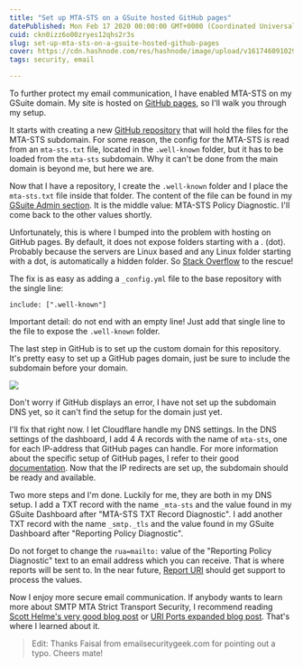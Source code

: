 ```yaml
---
title: "Set up MTA-STS on a GSuite hosted GitHub pages"
datePublished: Mon Feb 17 2020 00:00:00 GMT+0000 (Coordinated Universal Time)
cuid: ckn0izz6o00zryes12qhs2r3s
slug: set-up-mta-sts-on-a-gsuite-hosted-github-pages
cover: https://cdn.hashnode.com/res/hashnode/image/upload/v1617460910291/vSPl4ILO2.png
tags: security, email

---
```



To further protect my email communication, I have enabled MTA-STS on my GSuite domain. My site is hosted on [GitHub pages](https://pages.github.com/), so I'll walk you through my setup.

It starts with creating a new [GitHub repository](https://github.com/KenBonny/MoreThanCodeMtaSts) that will hold the files for the MTA-STS subdomain. For some reason, the config for the MTA-STS is read from an `mta-sts.txt` file, located in the `.well-known` folder, but it has to be loaded from the `mta-sts` subdomain. Why it can't be done from the main domain is beyond me, but here we are.

Now that I have a repository, I create the `.well-known` folder and I place the `mta-sts.txt` file inside that folder. The content of the file can be found in my [GSuite Admin section](https://admin.google.com/u/1/ac/apps/cs/diagnostic). It is the middle value: MTA-STS Policy Diagnostic. I'll come back to the other values shortly.

Unfortunately, this is where I bumped into the problem with hosting on GitHub pages. By default, it does not expose folders starting with a . (dot). Probably because the servers are Linux based and any Linux folder starting with a dot, is automatically a hidden folder. So [Stack Overflow](https://stackoverflow.com/questions/55880919/how-to-add-well-known-on-github-pages-files-using-html) to the rescue!

The fix is as easy as adding a `_config.yml` file to the base repository with the single line:

```
include: [".well-known"]
```

Important detail: do not end with an empty line! Just add that single line to the file to expose the `.well-known` folder.

The last step in GitHub is to set up the custom domain for this repository. It's pretty easy to set up a GitHub pages domain, just be sure to include the subdomain before your domain.

![](https://cdn.hashnode.com/res/hashnode/image/upload/v1617381184313/JCGJ7WtE_.png)

Don't worry if GitHub displays an error, I have not set up the subdomain DNS yet, so it can't find the setup for the domain just yet.

I'll fix that right now. I let Cloudflare handle my DNS settings. In the DNS settings of the dashboard, I add 4 A records with the name of `mta-sts`, one for each IP-address that GitHub pages can handle. For more information about the specific setup of GitHub pages, I refer to their good [documentation](https://help.github.com/en/github/working-with-github-pages/managing-a-custom-domain-for-your-github-pages-site#configuring-an-apex-domain). Now that the IP redirects are set up, the subdomain should be ready and available.

Two more steps and I'm done. Luckily for me, they are both in my DNS setup. I add a TXT record with the name `_mta-sts` and the value found in my GSuite Dashboard after "MTA-STS TXT Record Diagnostic". I add another TXT record with the name `_smtp._tls` and the value found in my GSuite Dashboard after "Reporting Policy Diagnostic".

Do not forget to change the `rua=mailto:` value of the "Reporting Policy Diagnostic" text to an email address which you can receive. That is where reports will be sent to. In the near future, [Report URI](https://report-uri.com/) should get support to process the values.

Now I enjoy more secure email communication. If anybody wants to learn more about SMTP MTA Strict Transport Security, I recommend reading [Scott Helme's very good blog post](https://scotthelme.co.uk/improving-email-security-with-mta-sts/) or [URI Ports expanded blog post](https://www.uriports.com/blog/mta-sts-explained/). That's where I learned about it.

> Edit: Thanks Faisal from emailsecuritygeek.com for pointing out a typo. Cheers mate!
